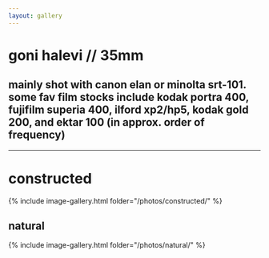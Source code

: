 ```yaml
---
layout: gallery
---
```


# goni halevi // 35mm
mainly shot with canon elan or minolta srt-101. some fav film stocks include kodak portra 400, fujifilm superia 400, ilford xp2/hp5, kodak gold 200, and ektar 100 (in approx. order of frequency)
---

---
<h1>constructed</h1>
{% include image-gallery.html folder="/photos/constructed/" %}

<h2>natural</h2>
{% include image-gallery.html folder="/photos/natural/" %}

